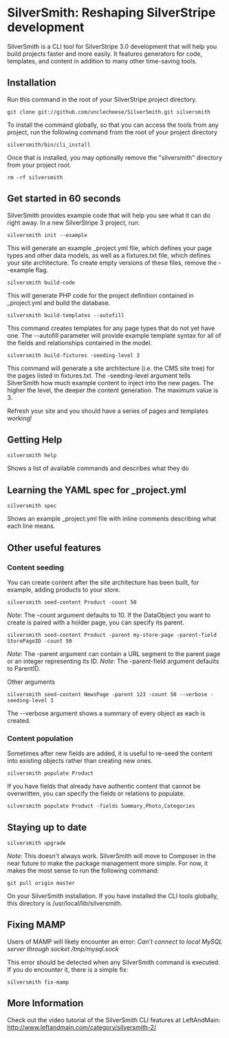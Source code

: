 # SilverSmith: Reshaping SilverStripe development
SilverSmith is a CLI tool for SilverStripe 3.0 development that will help you build projects faster and more easily. It features generators for code, templates, and content in addition to many other time-saving tools.

## Installation
Run this command in the root of your SilverStripe project directory.
```
git clone git://github.com/unclecheese/SilverSmith.git silversmith
```

To install the command globally, so that you can access the tools from any project, run the following command from the root of your project directory
```
silversmith/bin/cli_install
```
Once that is installed, you may optionally remove the "silversmith" directory from your project root.
```
rm -rf silversmith
```

## Get started in 60 seconds
SilverSmith provides example code that will help you see what it can do right away. In a new SilverStripe 3 project, run:
```
silversmith init --example
```
This will generate an example _project.yml file, which defines your page types and other data models, as well as a fixtures.txt file, which defines your site architecture. To create empty versions of these files, remove the --example flag.

```
silversmith build-code
```
This will generate PHP code for the project definition contained in _project.yml and build the database.

```
silversmith build-templates --autofill
```
This command creates templates for any page types that do not yet have one. The --autofill parameter will provide example template syntax for all of the fields and relationships contained in the model.

```
silversmith build-fixtures -seeding-level 3
```
This command will generate a site architecture (i.e. the CMS site tree) for the pages listed in fixtures.txt. The -seeding-level argument tells SilverSmith how much example content to inject into the new pages. The higher the level, the deeper the content generation. The maximum value is 3.


Refresh your site and you should have a series of pages and templates working!

## Getting Help

```
silversmith help
```
Shows a list of available commands and describes what they do

## Learning the YAML spec for _project.yml

```
silversmith spec
```
Shows an example _project.yml file with inline comments describing what each line means.

## Other useful features

### Content seeding
You can create content after the site architecture has been built, for example, adding products to your store.

```
silversmith seed-content Product -count 50
```
*Note*: The -count argument defaults to 10.
If the DataObject you want to create is paired with a holder page, you can specify its parent.

```
silversmith seed-content Product -parent my-store-page -parent-field StorePageID -count 50
```
*Note*: The -parent argument can contain a URL segment to the parent page or an integer representing its ID.
*Note*: The -parent-field argument defaults to ParentID.

Other arguments
```
silversmith seed-content NewsPage -parent 123 -count 50 --verbose -seeding-level 3
```
The --verbose argument shows a summary of every object as each is created.

### Content population
Sometimes after new fields are added, it is useful to re-seed the content into existing objects rather than creating new ones.

```
silversmith populate Product
```
If you have fields that already have authentic content that cannot be overwritten, you can specify the fields or relations to populate.

```
silversmith populate Product -fields Summary,Photo,Categories
```

## Staying up to date

```
silversmith upgrade
```
*Note*: This doesn't always work. SilverSmith will move to Composer in the near future to make the package management more simple. For now, it makes the most sense to run the following command:
```
git pull origin master
```
On your SilverSmith installation. If you have installed the CLI tools globally, this directory is /usr/local/lib/silversmith.

## Fixing MAMP

Users of MAMP will likely encounter an error:
*Can’t connect to local MySQL server through socket /tmp/mysql.sock*

This error should be detected when any SilverSmith command is executed. If you do encounter it, there is a simple fix:

```
silversmith fix-mamp
```
## More Information
Check out the video tutorial of the SilverSmith CLI features at LeftAndMain: http://www.leftandmain.com/category/silversmith-2/
